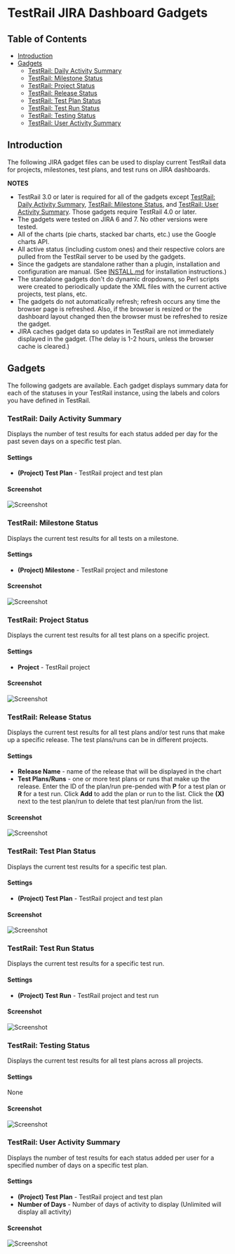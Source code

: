 # TestRail JIRA Dashboard Gadgets

## Table of Contents

- [Introduction](#introduction)
- [Gadgets](#gadgets)
  - [TestRail: Daily Activity Summary](#testrail-daily-activity-summary)
  - [TestRail: Milestone Status](#testrail-milestone-status)
  - [TestRail: Project Status](#testrail-project-status)
  - [TestRail: Release Status](#testrail-release-status)
  - [TestRail: Test Plan Status](#testrail-test-plan-status)
  - [TestRail: Test Run Status](#testrail-test-run-status)
  - [TestRail: Testing Status](#testrail-testing-status)
  - [TestRail: User Activity Summary](#testrail-user-activity-summary)

## Introduction

The following JIRA gadget files can be used to display current TestRail data for projects, milestones, test plans, and test runs on JIRA dashboards.

**NOTES**
- TestRail 3.0 or later is required for all of the gadgets except [TestRail: Daily Activity Summary](#testrail-daily-activity-summary), [TestRail: Milestone Status](#testrail-milestone-status), and [TestRail: User Activity Summary](#testrail-user-activity-summary). Those gadgets require TestRail 4.0 or later.
- The gadgets were tested on JIRA 6 and 7. No other versions were tested.
- All of the charts (pie charts, stacked bar charts, etc.) use the Google charts API.
- All active status (including custom ones) and their respective colors are pulled from the TestRail server to be used by the gadgets.
- Since the gadgets are standalone rather than a plugin, installation and configuration are manual. (See [INSTALL.md](INSTALL.md) for installation instructions.)
- The standalone gadgets don't do dynamic dropdowns, so Perl scripts were created to periodically update the XML files with the current active projects, test plans, etc.
- The gadgets do not automatically refresh; refresh occurs any time the browser page is refreshed. Also, if the browser is resized or the dashboard layout changed then the browser must be refreshed to resize the gadget.
- JIRA caches gadget data so updates in TestRail are not immediately displayed in the gadget. (The delay is 1-2 hours, unless the browser cache is cleared.)

## Gadgets

The following gadgets are available. Each gadget displays summary data for each of the statuses in your TestRail instance, using the labels and colors you have defined in TestRail.

### TestRail: Daily Activity Summary

Displays the number of test results for each status added per day for the past seven days on a specific test plan.

#### Settings
- **(Project) Test Plan** - TestRail project and test plan

#### Screenshot
![Screenshot](screenshots/testrail-daily-activity-summary.png)

### TestRail: Milestone Status

Displays the current test results for all tests on a milestone.

#### Settings
- **(Project) Milestone** - TestRail project and milestone

#### Screenshot
![Screenshot](screenshots/testrail-milestone-status.png)

### TestRail: Project Status

Displays the current test results for all test plans on a specific project.

#### Settings
- **Project** - TestRail project

#### Screenshot
![Screenshot](screenshots/testrail-project-status.png)

### TestRail: Release Status

Displays the current test results for all test plans and/or test runs that make up a specific release. The test plans/runs can be in different projects.

#### Settings
- **Release Name** - name of the release that will be displayed in the chart
- **Test Plans/Runs** - one or more test plans or runs that make up the release. Enter the ID of the plan/run pre-pended with **P** for a test plan or **R** for a test run. Click **Add** to add the plan or run to the list. Click the **(X)** next to the test plan/run to delete that test plan/run from the list.

#### Screenshot
![Screenshot](screenshots/testrail-release-status.png)

### TestRail: Test Plan Status

Displays the current test results for a specific test plan.

#### Settings
- **(Project) Test Plan** - TestRail project and test plan

#### Screenshot
![Screenshot](screenshots/testrail-test-plan-status.png)

### TestRail: Test Run Status

Displays the current test results for a specific test run.

#### Settings
- **(Project) Test Run** - TestRail project and test run

#### Screenshot
![Screenshot](screenshots/testrail-test-run-status.png)

### TestRail: Testing Status

Displays the current test results for all test plans across all projects.

#### Settings

None

#### Screenshot
![Screenshot](screenshots/testrail-testing-status.png)

### TestRail: User Activity Summary

Displays the number of test results for each status added per user for a specified number of days on a specific test plan.

#### Settings
- **(Project) Test Plan** - TestRail project and test plan
- **Number of Days** - Number of days of activity to display (Unlimited will display all activity)

#### Screenshot
![Screenshot](screenshots/testrail-user-activity-summary.png)
